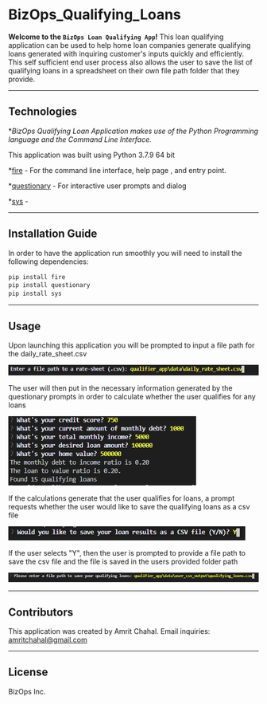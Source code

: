 # BizOps_Qualifying_Loans

**Welcome to the `BizOps Loan Qualifying App`!**
This loan qualifying application can be used to help home loan companies generate qualifying loans generated with inquiring customer's inputs quickly and efficiently. This self sufficient end user process also allows the user to save the list of qualifying loans in a spreadsheet on their own file path folder that they provide.

---

## Technologies
**BizOps Qualifying Loan Application makes use of the Python Programming language and the Command Line Interface.*

This application was built using Python 3.7.9 64 bit

*[fire](fire) - For the command line interface, help page , and entry point.

*[questionary](questionary) - For interactive user prompts and dialog

*[sys](sys) - 

---

## Installation Guide

In order to have the application run smoothly you will need to install the following dependencies:
```python
pip install fire
pip install questionary
pip install sys
```
---

## Usage

Upon launching this application you will be prompted to input a file path for the daily_rate_sheet.csv

![loan_app_prompt](loan_app_prompt.PNG)


The user will then put in the necessary information generated by the questionary prompts in order to calculate whether the user qualifies for any loans

![calculation_inputs](calculation_inputs.png)


If the calculations generate that the user qualifies for loans, a prompt requests whether the user would like to save the qualifying loans as a csv file

![save_prompt](save_prompt.png)


If the user selects "Y", then the user is prompted to provide a file path to save the csv file and the file is saved in the users provided folder path

![save_file_path](save_file_path.png)

---

## Contributors

This application was created by Amrit Chahal.
Email inquiries: amritchahal@gmail.com 

---

## License

BizOps Inc.